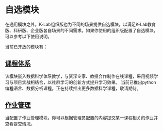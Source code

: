 # 自选模块
在通用模块之外，K-Lab组织版也为不同的场景提供自选模块，以满足K-Lab教育版、科研版、企业版各自场景的不同需求。如果你使用的组织版配置了自选模块，可以参考以下使用说明。

当前已开放的模块有：

## [课程体系](./course.md)
该模块嵌入数据科学体系教学，与资深专家、教授合作制作在线课程，采用视频学习与项目实战相结合，以社群学习的创新方式提升学习效果。
当前已推出python编程语言、数据分析课程，正在持续推出更多数据科学课程，敬请期待。

## [作业管理](./assignment.md)
当配置了作业管理模块，你可以根据管理员配置的内容提交某一课程相关的作业并查看提交情况。

